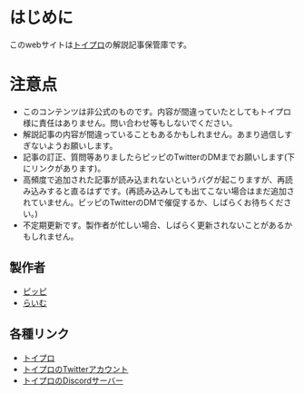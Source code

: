 # はじめに

このwebサイトは[トイプロ](https://www.toy-pro.net)の解説記事保管庫です。
<br>

# 注意点
- このコンテンツは非公式のものです。内容が間違っていたとしてもトイプロ様に責任はありません。問い合わせ等もしないでください。
- 解説記事の内容が間違っていることもあるかもしれません。あまり過信しすぎないようお願いします。
- 記事の訂正、質問等ありましたらピッピのTwitterのDMまでお願いします(下にリンクがあります)。
- 高頻度で追加された記事が読み込まれないというバグが起こりますが、再読み込みすると直るはずです。(再読み込みしても出てこない場合はまだ追加されていません。ピッピのTwitterのDMで催促するか、しばらくお待ちください。)
- 不定期更新です。製作者が忙しい場合、しばらく更新されないことがあるかもしれません。

## 製作者
- [ピッピ](https://twitter.com/repins_ippip)
- [らいむ](https://twitter.com/Terrari26726538)

## 各種リンク
- [トイプロ](https://www.toy-pro.net)
- [トイプロのTwitterアカウント](https://twitter.com/toyproApp)
- [トイプロのDiscordサーバー](https://discord.com/invite/9MBMcUhMjk)